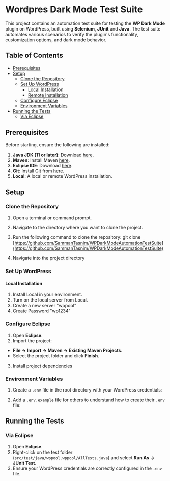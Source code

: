 # Wordpres Dark Mode Test Suite

This project contains an automation test suite for testing the **WP Dark Mode** plugin on WordPress, built using **Selenium**, **JUnit** and **Java**. The test suite automates various scenarios to verify the plugin's functionality, customization options, and dark mode behavior. 

## Table of Contents

- [Prerequisites](#prerequisites)
- [Setup](#setup)
  - [Clone the Repository](#clone-the-repository)
  - [Set Up WordPress](#set-up-wordpress)
    - [Local Installation](#local-installation)
    - [Remote Installation](#remote-installation)
  - [Configure Eclipse](#configure-eclipse)
  - [Environment Variables](#environment-variables)
- [Running the Tests](#running-the-tests)
  - [Via Eclipse](#via-eclipse)

## Prerequisites

Before starting, ensure the following are installed:

1. **Java JDK (11 or later)**: Download [here](https://www.oracle.com/java/technologies/javase-downloads.html).
2. **Maven**: Install Maven [here](https://maven.apache.org/install.html).
3. **Eclipse IDE**: Download [here](https://www.eclipse.org/downloads/).
4. **Git**: Install Git from [here](https://git-scm.com/book/en/v2/Getting-Started-Installing-Git).
5. **Local**: A local or remote WordPress installation.

## Setup

### Clone the Repository

1. Open a terminal or command prompt.
2. Navigate to the directory where you want to clone the project.
3. Run the following command to clone the repository:
git clone [https://github.com/SammanTasnim/WPDarkModeAutomationTestSuite](https://github.com/SammanTasnim/WPDarkModeAutomationTestSuite)


4. Navigate into the project directory


### Set Up WordPress

#### Local Installation

1. Install Local in your environment.
2. Turn on the local server from Local.
3. Create a new server "wppool"
4. Create Password "wp1234"

### Configure Eclipse

1. Open **Eclipse**.
2. Import the project:
- **File → Import → Maven → Existing Maven Projects**.
- Select the project folder and click **Finish**.
3. Install project dependencies


### Environment Variables

1. Create a `.env` file in the root directory with your WordPress credentials:


2. Add a `.env.example` file for others to understand how to create their `.env` file:


## Running the Tests

### Via Eclipse

1. Open **Eclipse**.
2. Right-click on the test folder (`src/test/java/wppool.wppool/AllTests.java`) and select **Run As → JUnit Test**.
3. Ensure your WordPress credentials are correctly configured in the `.env` file.

